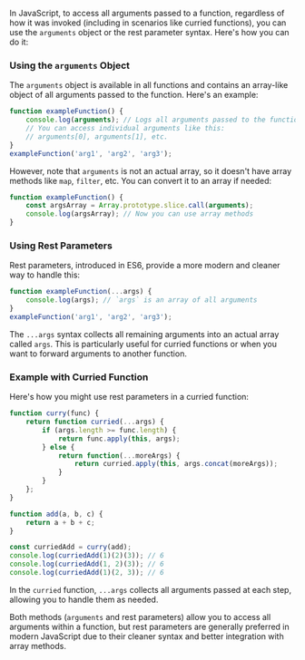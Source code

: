 In JavaScript, to access all arguments passed to a function, regardless of how it was invoked (including in scenarios like curried functions), you can use the `arguments` object or the rest parameter syntax. Here's how you can do it:

### Using the `arguments` Object

The `arguments` object is available in all functions and contains an array-like object of all arguments passed to the function. Here's an example:

```javascript
function exampleFunction() {
    console.log(arguments); // Logs all arguments passed to the function
    // You can access individual arguments like this:
    // arguments[0], arguments[1], etc.
}
exampleFunction('arg1', 'arg2', 'arg3');
```

However, note that `arguments` is not an actual array, so it doesn't have array methods like `map`, `filter`, etc. You can convert it to an array if needed:

```javascript
function exampleFunction() {
    const argsArray = Array.prototype.slice.call(arguments);
    console.log(argsArray); // Now you can use array methods
}
```

### Using Rest Parameters

Rest parameters, introduced in ES6, provide a more modern and cleaner way to handle this:

```javascript
function exampleFunction(...args) {
    console.log(args); // `args` is an array of all arguments
}
exampleFunction('arg1', 'arg2', 'arg3');
```

The `...args` syntax collects all remaining arguments into an actual array called `args`. This is particularly useful for curried functions or when you want to forward arguments to another function.

### Example with Curried Function

Here's how you might use rest parameters in a curried function:

```javascript
function curry(func) {
    return function curried(...args) {
        if (args.length >= func.length) {
            return func.apply(this, args);
        } else {
            return function(...moreArgs) {
                return curried.apply(this, args.concat(moreArgs));
            }
        }
    };
}

function add(a, b, c) {
    return a + b + c;
}

const curriedAdd = curry(add);
console.log(curriedAdd(1)(2)(3)); // 6
console.log(curriedAdd(1, 2)(3)); // 6
console.log(curriedAdd(1)(2, 3)); // 6
```

In the `curried` function, `...args` collects all arguments passed at each step, allowing you to handle them as needed.

Both methods (`arguments` and rest parameters) allow you to access all arguments within a function, but rest parameters are generally preferred in modern JavaScript due to their cleaner syntax and better integration with array methods.

